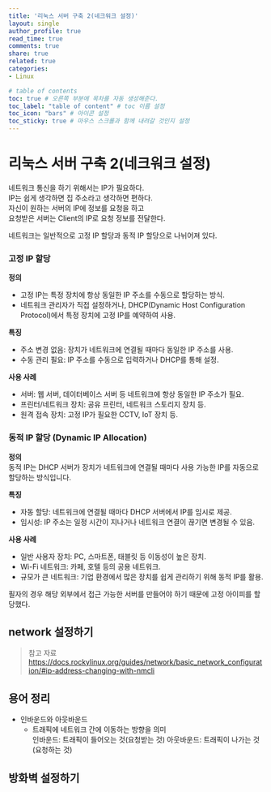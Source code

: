 ```yaml
---
title: '리눅스 서버 구축 2(네크워크 설정)'
layout: single
author_profile: true
read_time: true
comments: true
share: true
related: true
categories:
- Linux

# table of contents
toc: true # 오른쪽 부분에 목차를 자동 생성해준다.
toc_label: "table of content" # toc 이름 설정
toc_icon: "bars" # 아이콘 설정
toc_sticky: true # 마우스 스크롤과 함께 내려갈 것인지 설정
---
```


# 리눅스 서버 구축 2(네크워크 설정)

네트워크 통신을 하기 위해서는 IP가 필요하다.  
IP는 쉽게 생각하면 집 주소라고 생각하면 편하다.  
자신이 원하는 서버의 IP에 정보를 요청을 하고  
요청받은 서버는 Client의 IP로 요청 정보를 전달한다.

네트워크는 일반적으로 고정 IP 할당과 동적 IP 할당으로 나뉘어져 있다.

### 고정 IP 할당

**정의**  

 - 고정 IP는 특정 장치에 항상 동일한 IP 주소를 수동으로 할당하는 방식.
 - 네트워크 관리자가 직접 설정하거나, DHCP(Dynamic Host Configuration Protocol)에서 특정 장치에 고정 IP를 예약하여 사용.

**특징**

 - 주소 변경 없음: 장치가 네트워크에 연결될 때마다 동일한 IP 주소를 사용.
 - 수동 관리 필요: IP 주소를 수동으로 입력하거나 DHCP를 통해 설정.

**사용 사례**

 - 서버: 웹 서버, 데이터베이스 서버 등 네트워크에 항상 동일한 IP 주소가 필요.
 - 프린터/네트워크 장치: 공유 프린터, 네트워크 스토리지 장치 등.
 - 원격 접속 장치: 고정 IP가 필요한 CCTV, IoT 장치 등.

### 동적 IP 할당 (Dynamic IP Allocation)

**정의**  
동적 IP는 DHCP 서버가 장치가 네트워크에 연결될 때마다 사용 가능한 IP를 자동으로 할당하는 방식입니다.

**특징**

- 자동 할당: 네트워크에 연결될 때마다 DHCP 서버에서 IP를 임시로 제공.
- 임시성: IP 주소는 일정 시간이 지나거나 네트워크 연결이 끊기면 변경될 수 있음.

**사용 사례**

- 일반 사용자 장치: PC, 스마트폰, 태블릿 등 이동성이 높은 장치.
- Wi-Fi 네트워크: 카페, 호텔 등의 공용 네트워크.
- 규모가 큰 네트워크: 기업 환경에서 많은 장치를 쉽게 관리하기 위해 동적 IP를 활용.

필자의 경우 해당 외부에서 접근 가능한 서버를 만들어야 하기 때문에 고정 아이피를 할당했다.

## network 설정하기
> 참고 자료  
> <https://docs.rockylinux.org/guides/network/basic_network_configuration/#ip-address-changing-with-nmcli>

## 용어 정리

- 인바운드와 아웃바운드
  - 트래픽에 네트워크 간에 이동하는 방향을 의미  
    인바운드: 트래픽이 들어오는 것(요청받는 것)
    아웃바운드: 트래픽이 나가는 것(요청하는 것)


## 방화벽 설정하기